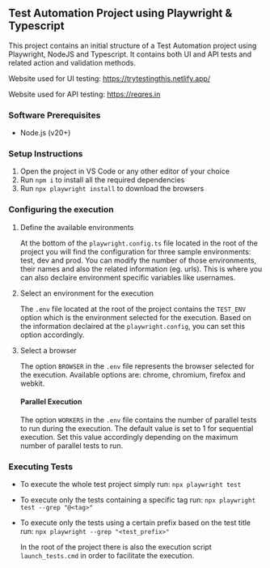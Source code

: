 ## Test Automation Project using Playwright & Typescript

This project contains an initial structure of a Test Automation project using Playwright, NodeJS and Typescript. It contains both UI and API tests and related action and validation methods.

Website used for UI testing: https://trytestingthis.netlify.app/

Website used for API testing: https://reqres.in

### Software Prerequisites

* Node.js (v20+)

### Setup Instructions

1. Open the project in VS Code or any other editor of your choice
2. Run `npm i` to install all the required dependencies
3. Run `npx playwright install` to download the browsers

### Configuring the execution

1.  Define the available environments 

    At the bottom of the `playwright.config.ts` file located in the root of the project you will find the configuration for three sample environments: test, dev and prod. You can modify the number of those environments, their names and also the related information (eg. urls). This is where you can also declaire environment specific variables like usernames.

2. Select an environment for the execution

    The `.env` file located at the root of the project contains the `TEST_ENV` option which is the environment selected for the execution. Based on the information declaired at the `playwright.config`, you can set this option accordingly.

3. Select a browser

    The option `BROWSER` in the `.env` file represents the browser selected for the execution. Available options are: chrome, chromium, firefox and webkit.

    #### Parallel Execution

    The option `WORKERS` in the `.env` file contains the number of parallel tests to run during the execution. The default value is set to 1 for sequential execution. Set this value accordingly depending on the maximum number of parallel tests to run.

### Executing Tests

* To execute the whole test project simply run: `npx playwright test`
* To execute only the tests containing a specific tag run: `npx playwright test --grep "@<tag>"`
* To execute only the tests using a certain prefix based on the test title run: `npx playwright --grep "<test_prefix>"`

    In the root of the project there is also the execution script `launch_tests.cmd` in order to facilitate the execution.
